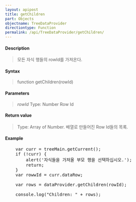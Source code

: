```yaml
---
layout: apipost
title: getChildren
part: Objects
objectname: TreeDataProvider
directiontype: Function
permalink: /api/TreeDataProvider/getChildren/
---
```



#### Description

> 모든 자식 행들의 rowId를 가져온다.

#### Syntax

> function getChildren(rowId)

#### Parameters

> *rowId*
> Type: Number
> Row Id

#### Return value

> Type: Array of Number.
> 배열로 만들어진 Row Id들의 목록.

#### Example

<pre class="prettyprint">
	var curr = treeMain.getCurrent();
	if (!curr) {
		alert('자식들을 가져올 부모 행을 선택하십시오.');
		return;
	}
	var rowwId = curr.dataRow;
 
    var rows = dataProvider.getChildren(rowId);
 
    console.log("Children: " + rows);
</pre>

